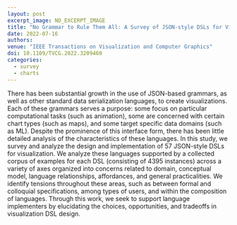 ```yaml
---
layout: post
excerpt_image: NO_EXCERPT_IMAGE
title: "No Grammar to Rule Them All: A Survey of JSON-style DSLs for Visualization"
date: 2022-07-16
authors: 
venue: "IEEE Transactions on Visualization and Computer Graphics"
doi: 10.1109/TVCG.2022.3209460
categories:
  - survey
  - charts
---
```

There has been substantial growth in the use of JSON-based grammars, as well as other standard data serialization languages, to create visualizations. Each of these grammars serves a purpose: some focus on particular computational tasks (such as animation), some are concerned with certain chart types (such as maps), and some target specific data domains (such as ML). Despite the prominence of this interface form, there has been little detailed analysis of the characteristics of these languages. In this study, we survey and analyze the design and implementation of 57 JSON-style DSLs for visualization. We analyze these languages supported by a collected corpus of examples for each DSL (consisting of 4395 instances) across a variety of axes organized into concerns related to domain, conceptual model, language relationships, affordances, and general practicalities. We identify tensions throughout these areas, such as between formal and colloquial specifications, among types of users, and within the composition of languages. Through this work, we seek to support language implementers by elucidating the choices, opportunities, and tradeoffs in visualization DSL design.
